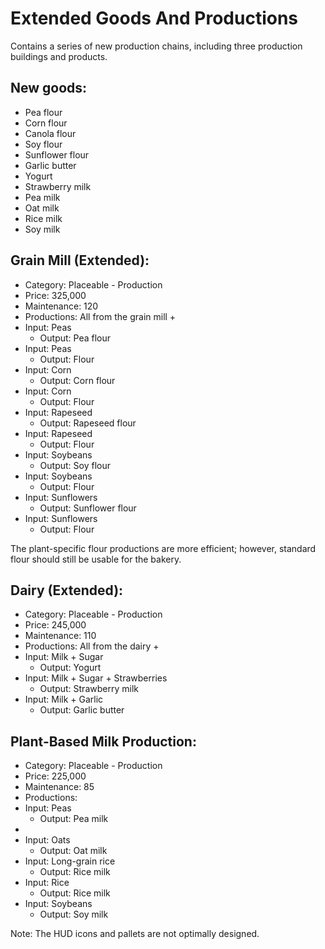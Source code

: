 # Extended Goods And Productions
Contains a series of new production chains, including three production buildings and products.

## New goods:
- Pea flour
- Corn flour
- Canola flour
- Soy flour
- Sunflower flour
- Garlic butter
- Yogurt
- Strawberry milk
- Pea milk
- Oat milk
- Rice milk
- Soy milk

## Grain Mill (Extended):
- Category: Placeable - Production
- Price: 325,000
- Maintenance: 120
- Productions: All from the grain mill +
- Input: Peas
  - Output: Pea flour
- Input: Peas
  - Output: Flour
- Input: Corn
  - Output: Corn flour
- Input: Corn
  - Output: Flour
- Input: Rapeseed
  - Output: Rapeseed flour
- Input: Rapeseed
  - Output: Flour
- Input: Soybeans
  - Output: Soy flour
- Input: Soybeans
  - Output: Flour
- Input: Sunflowers
  - Output: Sunflower flour
- Input: Sunflowers
  - Output: Flour

The plant-specific flour productions are more efficient; however, standard flour should still be usable for the bakery.

## Dairy (Extended):
- Category: Placeable - Production
- Price: 245,000
- Maintenance: 110
- Productions: All from the dairy +
- Input: Milk + Sugar
  - Output: Yogurt
- Input: Milk + Sugar + Strawberries
  - Output: Strawberry milk
- Input: Milk + Garlic
  - Output: Garlic butter

## Plant-Based Milk Production:
- Category: Placeable - Production
- Price: 225,000
- Maintenance: 85
- Productions:
- Input: Peas
  - Output: Pea milk
- 
- Input: Oats
  - Output: Oat milk
- Input: Long-grain rice
  - Output: Rice milk
- Input: Rice
  - Output: Rice milk
- Input: Soybeans
  - Output: Soy milk

Note: The HUD icons and pallets are not optimally designed.
